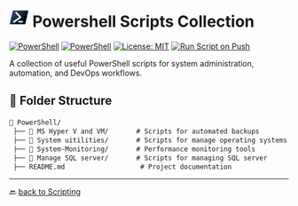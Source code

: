 # <img src="../Assets/Powershell.svg" width="35"> Powershell Scripts Collection

[![PowerShell](https://custom-icon-badges.demolab.com/badge/.-PowerShell-blue.svg?style=flat&logo=powershell-core-eyecatch32&logoColor=white)](https://learn.microsoft.com/en-us/powershell/scripting/install/installing-powershell-on-windows?view=powershell-7.5)
[![PowerShell](https://img.shields.io/badge/PowerShell-5.1%2B-blue?logo=powershell)](https://docs.microsoft.com/en-us/powershell/)
[![License: MIT](https://img.shields.io/badge/License-MIT-green.svg)](https://opensource.org/licenses/MIT)
[![Run Script on Push](https://github.com/KR-Sew/Scripting/actions/workflows/bash.yml/badge.svg)](https://github.com/KR-Sew/Scripting/actions/workflows/bash.yml)

A collection of useful PowerShell scripts for system administration, automation, and DevOps workflows.  

## 📂 Folder Structure  

```plaintext
📂 PowerShell/
 ├── 📄 MS Hyper V and VM/       # Scripts for automated backups
 ├── 📄 System uitilities/       # Scripts for manage operating systems
 ├── 📄 System-Monitoring/       # Performance monitoring tools
 ├── 📄 Manage SQL server/       # Scripts for managing SQL server
 ├── README.md                   # Project documentation
```

---

🔙 [back to Scripting](../)
